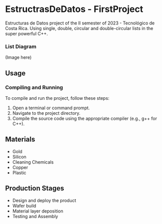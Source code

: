 # EstructrasDeDatos - FirstProject

Estructuras de Datos project of the II semester of 2023 - Tecnológico de Costa Rica. Using single, double, circular and double-circular lists in the super powerful C++.

### List Diagram

(Image here)

## Usage

### Compiling and Running

To compile and run the project, follow these steps:

1. Open a terminal or command prompt.
2. Navigate to the project directory.
3. Compile the source code using the appropriate compiler (e.g., g++ for C++).

## Materials

- Gold
- Silicon
- Cleaning Chemicals
- Copper
- Plastic

## Production Stages

- Design and deploy the product
- Wafer build
- Material layer deposition
- Testing and Assembly
